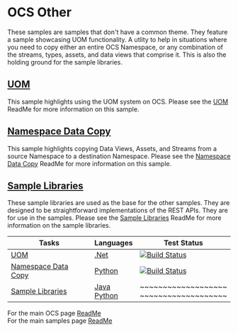 # OCS Other

These samples are samples that don't have a common theme. They feature a sample showcasing UOM functionality. A utlity to help in situations where you need to copy either an entire OCS Namespace, or any combination of the streams, types, assets, and data views that comprise it. This is also the holding ground for the sample libraries.

## [UOM](https://github.com/osisoft/sample-ocs-uom-dotnet)

This sample highlights using the UOM system on OCS. Please see the [UOM](https://github.com/osisoft/sample-ocs-uom-dotnet) ReadMe for more information on this sample.

## [Namespace Data Copy](https://github.com/osisoft/sample-ocs-namespace_data_copy-python)

This sample highlights copying Data Views, Assets, and Streams from a source Namespace to a destination Namespace. Please see the [Namespace Data Copy](https://github.com/osisoft/sample-ocs-namespace_data_copy-python) ReadMe for more information on this sample.

## [Sample Libraries](https://github.com/osisoft/OSI-Samples-OCS/blob/main/docs/SAMPLE_LIBRARIES.md)

These sample libraries are used as the base for the other samples. They are designed to be straightforward implementations of the REST APIs. They are for use in the samples. Please see the [Sample Libraries](https://github.com/osisoft/OSI-Samples-OCS/blob/main/docs/SAMPLE_LIBRARIES.md) ReadMe for more information on the sample libraries.

| Tasks                                                                                             | Languages                                                                                                                                         | Test Status                                                                                                                                                                                                                                                                                                                                                                    |
| ------------------------------------------------------------------------------------------------- | ------------------------------------------------------------------------------------------------------------------------------------------------- | ------------------------------------------------------------------------------------------------------------------------------------------------------------------------------------------------------------------------------------------------------------------------------------------------------------------------------------------------------------------------------ |
| [UOM](https://github.com/osisoft/sample-ocs-uom-dotnet)                                           | [.Net](https://github.com/osisoft/sample-ocs-uom-dotnet)                                                                                          | [![Build Status](https://dev.azure.com/osieng/engineering/_apis/build/status/product-readiness/OCS/osisoft.sample-ocs-uom-dotnet?repoName=osisoft%2Fsample-ocs-uom-dotnet&branchName=main)](https://dev.azure.com/osieng/engineering/_build/latest?definitionId=2625&repoName=osisoft%2Fsample-ocs-uom-dotnet&branchName=main)                                                 |
| [Namespace Data Copy](https://github.com/osisoft/sample-ocs-namespace_data_copy-python)           | [Python](https://github.com/osisoft/sample-ocs-namespace_data_copy-python)                                                                        | [![Build Status](https://dev.azure.com/osieng/engineering/_apis/build/status/product-readiness/OCS/osisoft.sample-ocs-namespace_data_copy-python?repoName=osisoft%2Fsample-ocs-namespace_data_copy-python&branchName=main)](https://dev.azure.com/osieng/engineering/_build/latest?definitionId=3856&repoName=osisoft%2Fsample-ocs-namespace_data_copy-python&branchName=main) |
| [Sample Libraries](https://github.com/osisoft/OSI-Samples-OCS/blob/main/docs/SAMPLE_LIBRARIES.md) | [Java](https://github.com/osisoft/sample-ocs-sample_libraries-java) </br> [Python](https://github.com/osisoft/sample-ocs-sample_libraries-python) | ~~~~~~~~~~~~~~~~~~~ </br> ~~~~~~~~~~~~~~~~~~~                                                                                                                                                                                                                                                                                                                                  |

For the main OCS page [ReadMe](https://github.com/osisoft/OSI-Samples-OCS)  
For the main samples page [ReadMe](https://github.com/osisoft/OSI-Samples)
